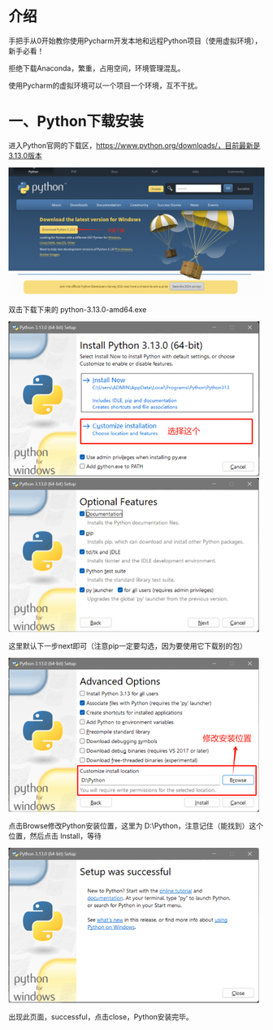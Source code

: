 # 介绍

手把手从0开始教你使用Pycharm开发本地和远程Python项目（使用虚拟环境），新手必看！

拒绝下载Anaconda，繁重，占用空间，环境管理混乱。

使用Pycharm的虚拟环境可以一个项目一个环境，互不干扰。

# 一、Python下载安装



进入Python官网的下载区，https://www.python.org/downloads/，目前最新是3.13.0版本

<img src="assets/image-20241103220724712.png" alt="image-20241103220724712"  />

双击下载下来的 python-3.13.0-amd64.exe

<img src="assets/image-20241103221132709.png" alt="image-20241103221132709" style="zoom:50%;" />

<img src="assets/image-20241103221242820.png" alt="image-20241103221242820" style="zoom:50%;" />

这里默认下一步next即可（注意pip一定要勾选，因为要使用它下载别的包）

<img src="assets/image-20241103221550511.png" alt="image-20241103221550511" style="zoom:50%;" />

点击Browse修改Python安装位置，这里为 D:\Python，注意记住（能找到）这个位置，然后点击 Install，等待

<img src="assets/image-20241103221840794.png" alt="image-20241103221840794" style="zoom:50%;" />

出现此页面，successful，点击close，Python安装完毕。



